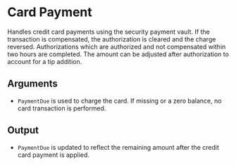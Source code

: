 # Card Payment

Handles credit card payments using the security payment vault. If the transaction is compensated, the authorization is cleared and the charge reversed. 
Authorizations which are authorized and not compensated within two hours are completed. The amount can be adjusted after authorization to account for a tip 
addition.

## Arguments

- `PaymentDue` is used to charge the card. If missing or a zero balance, no card transaction is performed.

## Output

- `PaymentDue` is updated to reflect the remaining amount after the credit card payment is applied.